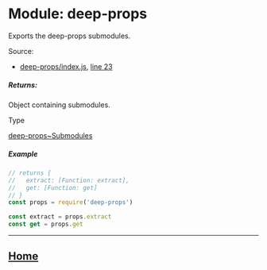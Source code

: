 Module: deep-props
==================

Exports the deep-props submodules.

Source:

*   [deep-props/index.js](https://github.com/jpcx/deep-props/blob/0.2.4/index.js), [line 23](https://github.com/jpcx/deep-props/blob/0.2.4/index.js#L23)

##### Returns:

Object containing submodules.

Type

[deep-props~Submodules](https://github.com/jpcx/deep-props/blob/0.2.4/docs/global.md#~Submodules)

##### Example

```js
// returns {
//   extract: [Function: extract],
//   get: [Function: get]
// }
const props = require('deep-props')

const extract = props.extract
const get = props.get
```

<hr>

## [Home](https://github.com/jpcx/deep-props/blob/0.2.4/README.md)